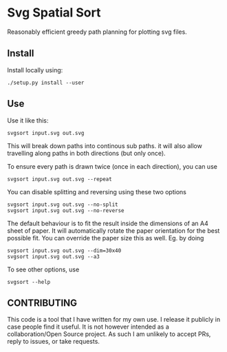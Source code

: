 # Svg Spatial Sort


Reasonably efficient greedy path planning for plotting svg files.


## Install

Install locally using:

    ./setup.py install --user

## Use

Use it like this:

    svgsort input.svg out.svg

This will break down paths into continous sub paths. it will also allow
travelling along paths in both directions (but only once).

To ensure every path is drawn twice (once in each direction), you can use

    svgsort input.svg out.svg --repeat

You can disable splitting and reversing using these two options

    svgsort input.svg out.svg --no-split
    svgsort input.svg out.svg --no-reverse

The default behaviour is to fit the result inside the dimensions of an A4 sheet
of paper. It will automatically rotate the paper orientation for the best possible fit.
You can override the paper size this as well. Eg. by doing

    svgsort input.svg out.svg --dim=30x40
    svgsort input.svg out.svg --a3


To see other options, use

    svgsort --help


## CONTRIBUTING

This code is a tool that I have written for my own use. I release it publicly
in case people find it useful. It is not however intended as a
collaboration/Open Source project. As such I am unlikely to accept PRs, reply
to issues, or take requests.

